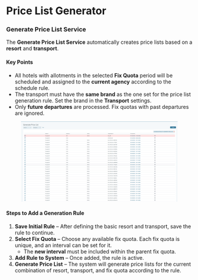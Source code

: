 # Price List Generator

### Generate Price List Service <a href="#generate-price-list-service" id="generate-price-list-service"></a>

The **Generate Price List Service** automatically creates price lists based on a **resort** and **transport**.

#### Key Points

* All hotels with allotments in the selected **Fix Quota** period will be scheduled and assigned to the **current agency** according to the schedule rule.
* The transport must have the **same brand** as the one set for the price list generation rule. Set the brand in the **Transport** settings.
* Only **future departures** are processed. Fix quotas with past departures are ignored.

<figure><img src=".gitbook/assets/image (2) (1) (1) (1) (1).png" alt=""><figcaption></figcaption></figure>

#### Steps to Add a Generation Rule

1. **Save Initial Rule** – After defining the basic resort and transport, save the rule to continue.
2. **Select Fix Quota** – Choose any available fix quota. Each fix quota is unique, and an interval can be set for it.
   * The **new interval** must be included within the parent fix quota.
3. **Add Rule to System** – Once added, the rule is active.
4. **Generate Price List** – The system will generate price lists for the current combination of resort, transport, and fix quota according to the rule.
